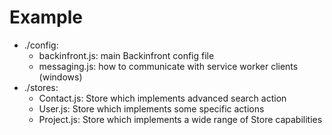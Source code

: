 # Example

- ./config:
  - backinfront.js: main Backinfront config file
  - messaging.js: how to communicate with service worker clients (windows)
- ./stores:
  - Contact.js: Store which implements advanced search action
  - User.js: Store which implements some specific actions
  - Project.js: Store which implements a wide range of Store capabilities
